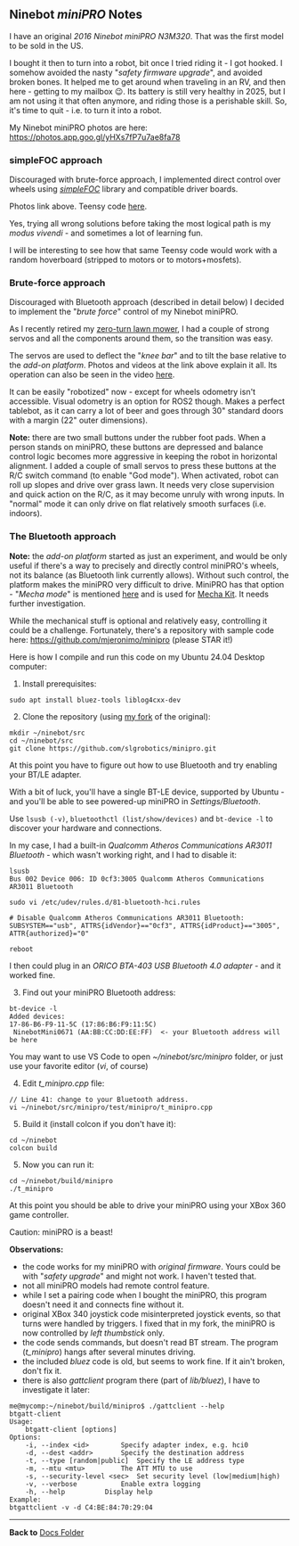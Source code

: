 ## Ninebot _miniPRO_ Notes

I have an original _2016 Ninebot miniPRO N3M320_. That was the first model to be sold in the US.

I bought it then to turn into a robot, bit once I tried riding it - I got hooked. 
I somehow avoided the nasty "_safety firmware upgrade_", and avoided broken bones.
It helped me to get around when traveling in an RV, and then here - getting to my mailbox 😉.
Its battery is still very healthy in 2025, but I am not using it that often anymore, and riding those is a perishable skill.
So, it's time to quit - i.e. to turn it into a robot.

My Ninebot miniPRO photos are here: https://photos.app.goo.gl/yHXs7fP7u7ae8fa78

### simpleFOC approach

Discouraged with brute-force approach, I implemented direct control over wheels using [_simpleFOC_](https://github.com/simplefoc) library and compatible driver boards.

Photos link above. Teensy code [here](https://github.com/slgrobotics/Misc/tree/master/Arduino/Sketchbook/WheelsROS_Seggy).

Yes, trying all wrong solutions before taking the most logical path is my _modus vivendi_ - and sometimes a lot of learning fun.

I will be interesting to see how that same Teensy code would work with a random hoverboard (stripped to motors or to motors+mosfets).

### Brute-force approach

Discouraged with Bluetooth approach (described in detail below) I decided to implement the "_brute force_" control of my Ninebot miniPRO.

As I recently retired my [zero-turn lawn mower](https://github.com/slgrobotics/robots_bringup/blob/main/Docs/Lawnmower/CrazedRhino.md),
I had a couple of strong servos and all the components around them, so the transition was easy.

The servos are used to deflect the "_knee bar_" and to tilt the base relative to the _add-on platform_. Photos and videos at the link above explain it all.
Its operation can also be seen in the video [here](https://youtu.be/0wBh5IX6nko).

It can be easily "robotized" now - except for wheels odometry isn't accessible. Visual odometry is an option for ROS2 though. Makes a perfect tablebot, as it can carry a lot of beer and goes through 30" standard doors with a margin (22" outer dimensions).

**Note:** there are two small buttons under the rubber foot pads. When a person stands on miniPRO, these buttons are depressed and balance control logic
becomes more aggressive in keeping the robot in horizontal alignment. I added a couple of small servos to press these buttons at the R/C switch command (to enable "God mode").
When activated, robot can roll up slopes and drive over grass lawn. It needs very close supervision and quick action on the R/C, as it may become unruly with wrong inputs.
In "normal" mode it can only drive on flat relatively smooth surfaces (i.e. indoors).

### The Bluetooth approach

**Note:** the _add-on platform_ started as just an experiment, and would be only useful if there's a way to
precisely and directly control miniPRO's wheels, not its balance (as Bluetooth link currently allows).
Without such control, the platform makes the miniPRO very difficult to drive.
MiniPRO has that option - "_Mecha mode_" is mentioned [here](https://forum.electricunicycle.org/topic/32214-ninebot-mecha-kit-ble-protocol%EF%BC%9F/) 
and is used for [Mecha Kit](https://www.amazon.com/Segway-Applicable-Self-Balancing-Human-Body-Integration/dp/B09GFHNRV3?th=1).
It needs further investigation.

While the mechanical stuff is optional and relatively easy, controlling it could be a challenge.
Fortunately, there's a repository with sample code here: https://github.com/mjeronimo/minipro (please STAR it!)

Here is how I compile and run this code on my Ubuntu 24.04 Desktop computer:

1. Install prerequisites:
```
sudo apt install bluez-tools liblog4cxx-dev
```
2. Clone the repository (using [my fork](https://github.com/slgrobotics/minipro) of the original):
```
mkdir ~/ninebot/src
cd ~/ninebot/src
git clone https://github.com/slgrobotics/minipro.git
```
At this point you have to figure out how to use Bluetooth and try enabling your BT/LE adapter.

With a bit of luck, you'll have a single BT-LE device, supported by Ubuntu - and you'll be able to see powered-up miniPRO in *Settings/Bluetooth*.

Use ```lsusb (-v)```, ```bluetoothctl (list/show/devices)``` and ```bt-device -l``` to discover your hardware and connections.

In my case, I had a built-in *Qualcomm Atheros Communications AR3011 Bluetooth* - which wasn't working right, and I had to disable it:
```
lsusb
Bus 002 Device 006: ID 0cf3:3005 Qualcomm Atheros Communications AR3011 Bluetooth

sudo vi /etc/udev/rules.d/81-bluetooth-hci.rules

# Disable Qualcomm Atheros Communications AR3011 Bluetooth:
SUBSYSTEM=="usb", ATTRS{idVendor}=="0cf3", ATTRS{idProduct}=="3005", ATTR{authorized}="0"

reboot
```
I then could plug in an *ORICO BTA-403 USB Bluetooth 4.0 adapter* - and it worked fine.  

3. Find out your miniPRO Bluetooth address:
```
bt-device -l
Added devices:
17-86-B6-F9-11-5C (17:86:B6:F9:11:5C)
 NinebotMini0671 (AA:BB:CC:DD:EE:FF)  <- your Bluetooth address will be here
```
You may want to use VS Code to open *~/ninebot/src/minipro* folder, or just use your favorite editor (_vi_, of course)

4. Edit *t_minipro.cpp* file:
```
// Line 41: change to your Bluetooth address.
vi ~/ninebot/src/minipro/test/minipro/t_minipro.cpp
```
5. Build it (install colcon if you don't have it):
```
cd ~/ninebot
colcon build
```
5. Now you can run it:
```
cd ~/ninebot/build/minipro
./t_minipro
```
At this point you should be able to drive your miniPRO using your XBox 360 game controller.

Caution: miniPRO is a beast!

**Observations:**
- the code works for my miniPRO with _original firmware_. Yours could be with "_safety upgrade_" and might not work. I haven't tested that.
- not all miniPRO models had remote control feature.
- while I set a pairing code when I bought the miniPRO, this program doesn't need it and connects fine without it.
- original XBox 340 joystick code misinterpreted joystick events, so that turns were handled by triggers. I fixed that in my fork, the miniPRO is now controlled by _left thumbstick_ only.
- the code sends commands, but doesn't read BT stream. The program (*t_minipro*) hangs after several minutes driving.
- the included _bluez_ code is old, but seems to work fine. If it ain't broken, don't fix it.
- there is also _gattclient_ program there (part of _lib/bluez_), I have to investigate it later:
```
me@mycomp:~/ninebot/build/minipro$ ./gattclient --help
btgatt-client
Usage:
	btgatt-client [options]
Options:
	-i, --index <id>		Specify adapter index, e.g. hci0
	-d, --dest <addr>		Specify the destination address
	-t, --type [random|public] 	Specify the LE address type
	-m, --mtu <mtu> 		The ATT MTU to use
	-s, --security-level <sec> 	Set security level (low|medium|high)
	-v, --verbose			Enable extra logging
	-h, --help			Display help
Example:
btgattclient -v -d C4:BE:84:70:29:04
```
----------------

**Back to** [Docs Folder](https://github.com/slgrobotics/robots_bringup/tree/main/Docs)
